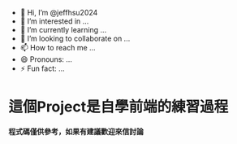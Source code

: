 - 👋 Hi, I’m @jeffhsu2024
- 👀 I’m interested in ...
- 🌱 I’m currently learning ...
- 💞️ I’m looking to collaborate on ...
- 📫 How to reach me ...
- 😄 Pronouns: ...
- ⚡ Fun fact: ...

<!---
jeffhsu2024/jeffhsu2024 is a ✨ special ✨ repository because its `README.md` (this file) appears on your GitHub profile.
You can click the Preview link to take a look at your changes.
--->
這個Project是自學前端的練習過程
===

#### 程式碼僅供參考，如果有建議歡迎來信討論

